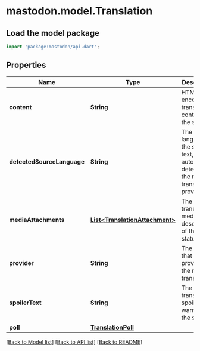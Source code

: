# mastodon.model.Translation

## Load the model package
```dart
import 'package:mastodon/api.dart';
```

## Properties
Name | Type | Description | Notes
------------ | ------------- | ------------- | -------------
**content** | **String** | HTML-encoded translated content of the status. | 
**detectedSourceLanguage** | **String** | The language of the source text, as auto-detected by the machine translation provider. | 
**mediaAttachments** | [**List&lt;TranslationAttachment&gt;**](TranslationAttachment.md) | The translated media descriptions of the status. | 
**provider** | **String** | The service that provided the machine translation. | 
**spoilerText** | **String** | The translated spoiler warning of the status. | 
**poll** | [**TranslationPoll**](TranslationPoll.md) |  | [optional] 

[[Back to Model list]](../README.md#documentation-for-models) [[Back to API list]](../README.md#documentation-for-api-endpoints) [[Back to README]](../README.md)



